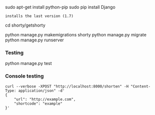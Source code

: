 sudo apt-get install python-pip
sudo pip install Django
```
installs the last version (1.7)
```
cd shorty/getshorty

python manage.py makemigrations shorty
python manage.py migrate
python manage.py runserver

### Testing
python manage.py test

### Console testing
```
curl --verbose -XPOST "http://localhost:8000/shorten" -H "Content-Type: application/json" -d'
{
    "url": "http://example.com",
    "shortcode": "example"                 
}'
```